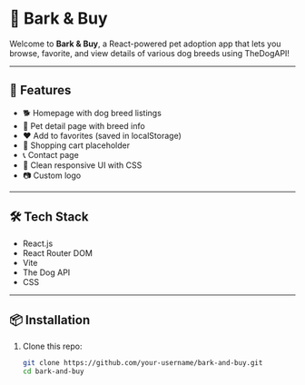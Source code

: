 # 🐶 Bark & Buy

Welcome to **Bark & Buy**, a React-powered pet adoption app that lets you browse, favorite, and view details of various dog breeds using TheDogAPI!

---

## 🚀 Features

- 🐕 Homepage with dog breed listings
- 📝 Pet detail page with breed info
- ❤️ Add to favorites (saved in localStorage)
- 🛒 Shopping cart placeholder
- 📞 Contact page
- 🎨 Clean responsive UI with CSS
- 📷 Custom logo

---

## 🛠 Tech Stack

- React.js
- React Router DOM
- Vite
- The Dog API
- CSS

---

## 📦 Installation

1. Clone this repo:
   ```bash
   git clone https://github.com/your-username/bark-and-buy.git
   cd bark-and-buy

